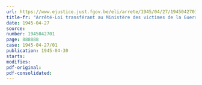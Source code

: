 ```yaml
---
url: https://www.ejustice.just.fgov.be/eli/arrete/1945/04/27/1945042701/justel
title-fr: "Arrêté-Loi transférant au Ministère des victimes de la Guerre le Haut Commissariat à la Défense de la Population civile"
date: 1945-04-27
source:
number: 1945042701
page: 888888
case: 1945-04-27/01
publication: 1945-04-30
starts:
modifies:
pdf-original:
pdf-consolidated:
---
```


